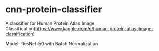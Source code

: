 # cnn-protein-classifier
A classifier for Human Protein Atlas Image Classification(https://www.kaggle.com/c/human-protein-atlas-image-classification)

Model: ResNet-50 with Batch Normalization
